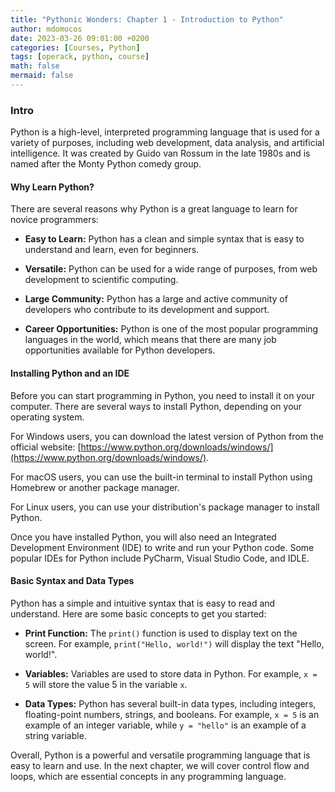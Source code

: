 ```yaml
---
title: "Pythonic Wonders: Chapter 1 - Introduction to Python"
author: mdomocos
date: 2023-03-26 09:01:00 +0200
categories: [Courses, Python]
tags: [operack, python, course]
math: false
mermaid: false
---
```

### Intro

Python is a high-level, interpreted programming language that is used for a variety of purposes, including web development, data analysis, and artificial intelligence. It was created by Guido van Rossum in the late 1980s and is named after the Monty Python comedy group.

#### Why Learn Python?

There are several reasons why Python is a great language to learn for novice programmers:

- **Easy to Learn:** Python has a clean and simple syntax that is easy to understand and learn, even for beginners.

- **Versatile:** Python can be used for a wide range of purposes, from web development to scientific computing.

- **Large Community:** Python has a large and active community of developers who contribute to its development and support.

- **Career Opportunities:** Python is one of the most popular programming languages in the world, which means that there are many job opportunities available for Python developers.

#### Installing Python and an IDE

Before you can start programming in Python, you need to install it on your computer. There are several ways to install Python, depending on your operating system.

For Windows users, you can download the latest version of Python from the official website: [https://www.python.org/downloads/windows/](https://www.python.org/downloads/windows/).

For macOS users, you can use the built-in terminal to install Python using Homebrew or another package manager.

For Linux users, you can use your distribution's package manager to install Python.

Once you have installed Python, you will also need an Integrated Development Environment (IDE) to write and run your Python code. Some popular IDEs for Python include PyCharm, Visual Studio Code, and IDLE.

#### Basic Syntax and Data Types

Python has a simple and intuitive syntax that is easy to read and understand. Here are some basic concepts to get you started:

- **Print Function:** The `print()` function is used to display text on the screen. For example, `print("Hello, world!")` will display the text "Hello, world!".

- **Variables:** Variables are used to store data in Python. For example, `x = 5` will store the value 5 in the variable `x`.

- **Data Types:** Python has several built-in data types, including integers, floating-point numbers, strings, and booleans. For example, `x = 5` is an example of an integer variable, while `y = "hello"` is an example of a string variable.

Overall, Python is a powerful and versatile programming language that is easy to learn and use. In the next chapter, we will cover control flow and loops, which are essential concepts in any programming language.
